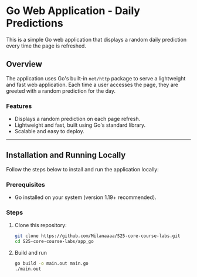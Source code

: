 # Go Web Application - Daily Predictions

This is a simple Go web application that displays a random daily prediction every time the page is refreshed.

## Overview

The application uses Go's built-in `net/http` package to serve a lightweight and fast web application. Each time a user accesses the page, they are greeted with a random prediction for the day.

### Features

- Displays a random prediction on each page refresh.
- Lightweight and fast, built using Go's standard library.
- Scalable and easy to deploy.

---

## Installation and Running Locally

Follow the steps below to install and run the application locally:

### Prerequisites

- Go installed on your system (version 1.19+ recommended).

### Steps

1. Clone this repository:

   ```bash
   git clone https://github.com/Milanaaaa/S25-core-course-labs.git
   cd S25-core-course-labs/app_go
   ```

2. Build and run

   ``` bash
   go build -o main.out main.go
   ./main.out
   ```
